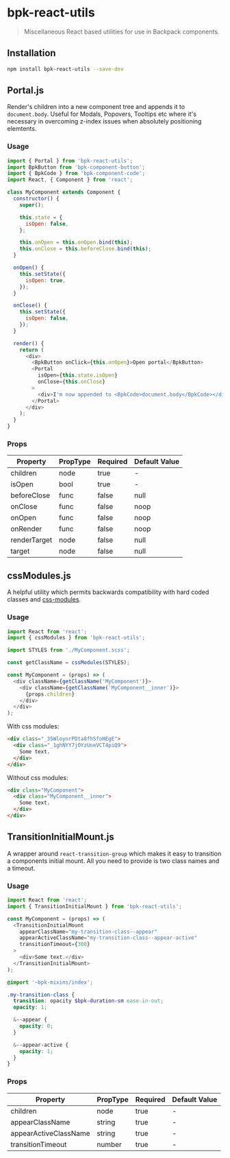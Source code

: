 # bpk-react-utils

> Miscellaneous React based utilities for use in Backpack components.

## Installation

```sh
npm install bpk-react-utils --save-dev
```

## Portal.js

Render's children into a new component tree and appends it to `document.body`. Useful for Modals, Popovers, Tooltips etc where
it's necessary in overcoming z-index issues when absolutely positioning elemtents.

### Usage

```js
import { Portal } from 'bpk-react-utils';
import BpkButton from 'bpk-component-button';
import { BpkCode } from 'bpk-component-code';
import React, { Component } from 'react';

class MyComponent extends Component {
  constructor() {
    super();

    this.state = {
      isOpen: false,
    };

    this.onOpen = this.onOpen.bind(this);
    this.onClose = this.beforeClose.bind(this);
  }

  onOpen() {
    this.setState({
      isOpen: true,
    });
  }

  onClose() {
    this.setState({
      isOpen: false,
    });
  }

  render() {
    return (
      <div>
        <BpkButton onClick={this.onOpen}>Open portal</BpkButton>
        <Portal
          isOpen={this.state.isOpen}
          onClose={this.onClose}
        >
          <div>I'm now appended to <BpkCode>document.body</BpkCode></div>
        </Portal>
      </div>
    );
  }
}
```

### Props

| Property     | PropType | Required | Default Value |
| ------------ | -------- | -------- | ------------- |
| children     | node     | true     | -             |
| isOpen       | bool     | true     | -             |
| beforeClose  | func     | false    | null          |
| onClose      | func     | false    | noop          |
| onOpen       | func     | false    | noop          |
| onRender     | func     | false    | noop          |
| renderTarget | node     | false    | null          |
| target       | node     | false    | null          |

## cssModules.js

A helpful utility which permits backwards compatibility with hard coded classes and [css-modules](https://github.com/css-modules/css-modules).

### Usage

```js
import React from 'react';
import { cssModules } from 'bpk-react-utils';

import STYLES from './MyComponent.scss';

const getClassName = cssModules(STYLES);

const MyComponent = (props) => (
  <div className={getClassName('MyComponent')}>
    <div className={getClassName('MyComponent__inner')}>
      {props.children}
    </div>
  </div>
);
```

With css modules:

```html
<div class="_35WloynrPDta8fhSfoHEgE">
  <div class="_1ghNYY7jOYzUneVCT4piQ9">
    Some text.
  </div>
</div>
```

Without css modules:

```html
<div class="MyComponent">
  <div class="MyComponent__inner">
    Some text.
  </div>
</div>
```

## TransitionInitialMount.js

A wrapper around `react-transition-group` which makes it easy to transition a
components initial mount. All you need to provide is two class names and a timeout.

### Usage

```js
import React from 'react';
import { TransitionInitialMount } from 'bpk-react-utils';

const MyComponent = (props) => (
  <TransitionInitialMount
    appearClassName="my-transition-class--appear"
    appearActiveClassName="my-transition-class--appear-active"
    transitionTimeout={300}
  >
    <div>Some text.</div>
  </TransitionInitialMount>
);
```

```scss
@import '~bpk-mixins/index';

.my-transition-class {
  transition: opacity $bpk-duration-sm ease-in-out;
  opacity: 1;

  &--appear {
    opacity: 0;
  }

  &--appear-active {
    opacity: 1;
  }
}
```

### Props

| Property              | PropType | Required | Default Value |
| --------------------- | -------- | -------- | ------------- |
| children              | node     | true     | -             |
| appearClassName       | string   | true     | -             |
| appearActiveClassName | string   | true     | -             |
| transitionTimeout     | number   | true     | -             |
